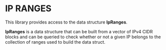 # IP RANGES
This library provides access to the data structure **IpRanges**.

**IpRanges** is a data structure that can be built from a vector of IPv4 CIDR blocks and can be queried to check whether or not a given IP belongs to the collection of ranges used to build the data struct.